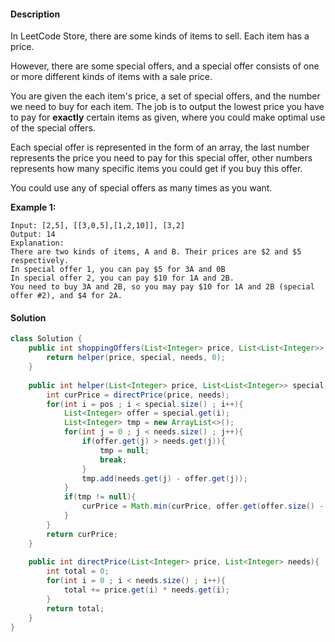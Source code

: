 #### Description

In LeetCode Store, there are some kinds of items to sell. Each item has a price.

However, there are some special offers, and a special offer consists of one or more different kinds of items with a sale price.

You are given the each item's price, a set of special offers, and the number we need to buy for each item. The job is to output the lowest price you have to pay for **exactly** certain items as given, where you could make optimal use of the special offers.

Each special offer is represented in the form of an array, the last number represents the price you need to pay for this special offer, other numbers represents how many specific items you could get if you buy this offer.

You could use any of special offers as many times as you want.

**Example 1:**

```
Input: [2,5], [[3,0,5],[1,2,10]], [3,2]
Output: 14
Explanation: 
There are two kinds of items, A and B. Their prices are $2 and $5 respectively. 
In special offer 1, you can pay $5 for 3A and 0B
In special offer 2, you can pay $10 for 1A and 2B. 
You need to buy 3A and 2B, so you may pay $10 for 1A and 2B (special offer #2), and $4 for 2A.
```

#### Solution

```java
class Solution {
    public int shoppingOffers(List<Integer> price, List<List<Integer>> special, List<Integer> needs) {
        return helper(price, special, needs, 0);
    }
    
    public int helper(List<Integer> price, List<List<Integer>> special, List<Integer> needs, int pos){
        int curPrice = directPrice(price, needs);
        for(int i = pos ; i < special.size() ; i++){
            List<Integer> offer = special.get(i);
            List<Integer> tmp = new ArrayList<>();
            for(int j = 0 ; j < needs.size() ; j++){
                if(offer.get(j) > needs.get(j)){
                    tmp = null;
                    break;
                }
                tmp.add(needs.get(j) - offer.get(j));
            }
            if(tmp != null){
                curPrice = Math.min(curPrice, offer.get(offer.size() - 1) + helper(price, special, tmp, i));
            }
        }
        return curPrice;
    }
    
    public int directPrice(List<Integer> price, List<Integer> needs){
        int total = 0;
        for(int i = 0 ; i < needs.size() ; i++){
            total += price.get(i) * needs.get(i);
        }
        return total;
    }
}
```

